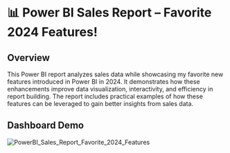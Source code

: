 # 📊 Power BI Sales Report – Favorite 2024 Features!

## Overview
This Power BI report analyzes sales data while showcasing my favorite new features introduced in Power BI in 2024. 
It demonstrates how these enhancements improve data visualization, interactivity, and efficiency in report building. 
The report includes practical examples of how these features can be leveraged to gain better insights from sales data.

## Dashboard Demo
![PowerBI_Sales_Report_Favorite_2024_Features](demo/PBI_Favorite_2024_Features.gif)
